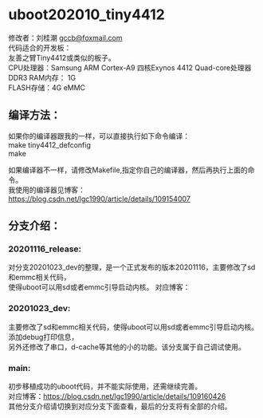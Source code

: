 # uboot202010_tiny4412
修改者：刘桂潮 <gccb@foxmail.com>  
代码适合的开发板：   
友善之臂Tiny4412或类似的板子。  
CPU处理器：Samsung ARM Cortex-A9 四核Exynos 4412 Quad-core处理器  
DDR3 RAM内存： 1G  
FLASH存储：4G eMMC  

## 编译方法：  
如果你的编译器跟我的一样，可以直接执行如下命令编译：  
make tiny4412_defconfig  
make  

如果编译器不一样，请修改Makefile,指定你自己的编译器，然后再执行上面的命令。  
我使用的编译器见博客：https://blog.csdn.net/lgc1990/article/details/109154007  

## 分支介绍：  
### 20201116_release:  
对分支20201023_dev的整理，是一个正式发布的版本20201116，主要修改了sd和emmc相关代码，  
使得uboot可以用sd或者emmc引导启动内核。
对应博客：
### 20201023_dev:  
主要修改了sd和emmc相关代码，使得uboot可以用sd或者emmc引导启动内核。添加debug打印信息，  
另外还修改了串口，d-cache等其他的小的功能。该分支属于自己调试使用。  
### main:  
初步移植成功的uboot代码，并不能实际使用，还需继续完善。  
对应博客：https://blog.csdn.net/lgc1990/article/details/109160426  
其他分支介绍请切换到对应分支下面查看，最后的分支将有全部的介绍。  
